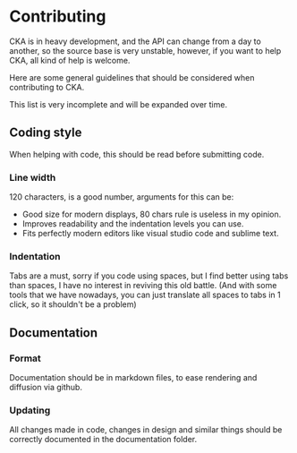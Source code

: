 # Contributing

CKA is in heavy development, and the API can change from a day
to another, so the source base is very unstable, however, if you
want to help CKA, all kind of help is welcome.

Here are some general guidelines that should be considered when
contributing to CKA. 

This list is very incomplete and will be expanded over time.

## Coding style

When helping with code, this should be read before submitting code.

### Line width

120 characters, is a good number, arguments for this can be:

- Good size for modern displays, 80 chars rule is useless in my opinion.
- Improves readability and the indentation levels you can use.
- Fits perfectly modern editors like visual studio code and sublime text.

### Indentation

Tabs are a must, sorry if you code using spaces, but I find better using
tabs than spaces, I have no interest in reviving this old battle.
(And with some tools that we have nowadays, you can just
translate all spaces to tabs in 1 click, so it shouldn't be a problem)

## Documentation

### Format

Documentation should be in markdown files, to ease rendering and diffusion via
github.

### Updating

All changes made in code, changes in design and similar things should be 
correctly documented in the documentation folder.
